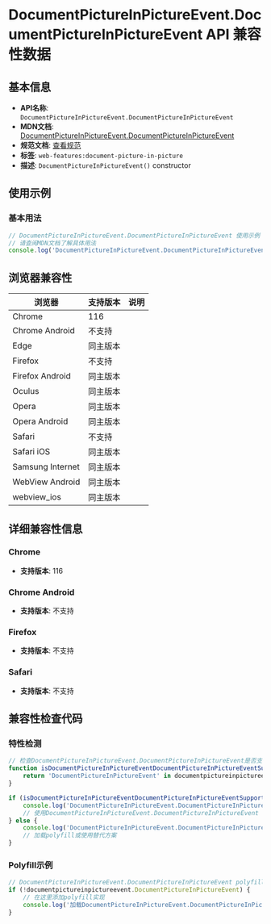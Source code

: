# DocumentPictureInPictureEvent.DocumentPictureInPictureEvent API 兼容性数据

## 基本信息

- **API名称**: `DocumentPictureInPictureEvent.DocumentPictureInPictureEvent`
- **MDN文档**: [DocumentPictureInPictureEvent.DocumentPictureInPictureEvent](https://developer.mozilla.org/docs/Web/API/DocumentPictureInPictureEvent/DocumentPictureInPictureEvent)
- **规范文档**: [查看规范](https://wicg.github.io/document-picture-in-picture/#dom-documentpictureinpictureevent-documentpictureinpictureevent)
- **标签**: `web-features:document-picture-in-picture`
- **描述**: `DocumentPictureInPictureEvent()` constructor

## 使用示例

### 基本用法

```javascript
// DocumentPictureInPictureEvent.DocumentPictureInPictureEvent 使用示例
// 请查阅MDN文档了解具体用法
console.log('DocumentPictureInPictureEvent.DocumentPictureInPictureEvent API');
```

## 浏览器兼容性

| 浏览器 | 支持版本 | 说明 |
|--------|----------|------|
| Chrome | 116 |  |
| Chrome Android | 不支持 |  |
| Edge | 同主版本 |  |
| Firefox | 不支持 |  |
| Firefox Android | 同主版本 |  |
| Oculus | 同主版本 |  |
| Opera | 同主版本 |  |
| Opera Android | 同主版本 |  |
| Safari | 不支持 |  |
| Safari iOS | 同主版本 |  |
| Samsung Internet | 同主版本 |  |
| WebView Android | 同主版本 |  |
| webview_ios | 同主版本 |  |

## 详细兼容性信息

### Chrome

- **支持版本**: 116

### Chrome Android

- **支持版本**: 不支持

### Firefox

- **支持版本**: 不支持

### Safari

- **支持版本**: 不支持

## 兼容性检查代码

### 特性检测

```javascript
// 检查DocumentPictureInPictureEvent.DocumentPictureInPictureEvent是否支持
function isDocumentPictureInPictureEventDocumentPictureInPictureEventSupported() {
    return 'DocumentPictureInPictureEvent' in documentpictureinpictureevent && typeof documentpictureinpictureevent.DocumentPictureInPictureEvent === 'function';
}

if (isDocumentPictureInPictureEventDocumentPictureInPictureEventSupported()) {
    console.log('DocumentPictureInPictureEvent.DocumentPictureInPictureEvent 支持');
    // 使用DocumentPictureInPictureEvent.DocumentPictureInPictureEvent
} else {
    console.log('DocumentPictureInPictureEvent.DocumentPictureInPictureEvent 不支持，需要polyfill');
    // 加载polyfill或使用替代方案
}
```

### Polyfill示例

```javascript
// DocumentPictureInPictureEvent.DocumentPictureInPictureEvent polyfill
if (!documentpictureinpictureevent.DocumentPictureInPictureEvent) {
    // 在这里添加polyfill实现
    console.log('加载DocumentPictureInPictureEvent.DocumentPictureInPictureEvent polyfill');
}
```


